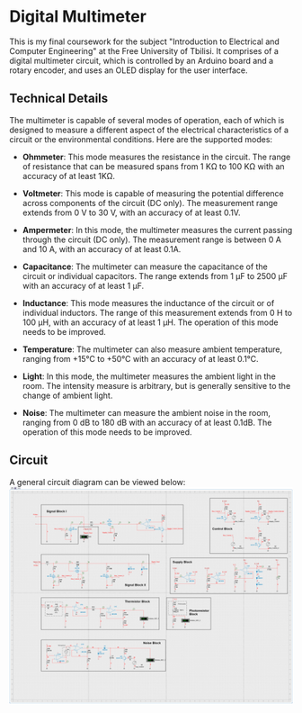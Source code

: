 # Digital Multimeter

This is my final coursework for the subject "Introduction to Electrical and Computer Engineering" at the Free University of Tbilisi. It comprises of a digital multimeter circuit, which is controlled by an Arduino board and a rotary encoder, and uses an OLED display for the user interface.

## Technical Details

The multimeter is capable of several modes of operation, each of which is designed to measure a different aspect of the electrical characteristics of a circuit or the environmental conditions. Here are the supported modes:

* **Ohmmeter**: This mode measures the resistance in the circuit. The range of resistance that can be measured spans from 1 KΩ to 100 KΩ with an accuracy of at least 1KΩ.

* **Voltmeter**: This mode is capable of measuring the potential difference across components of the circuit (DC only). The measurement range extends from 0 V to 30 V, with an accuracy of at least 0.1V.

* **Ampermeter**: In this mode, the multimeter measures the current passing through the circuit (DC only). The measurement range is between 0 A and 10 A, with an accuracy of at least 0.1A.

* **Capacitance**: The multimeter can measure the capacitance of the circuit or individual capacitors. The range extends from 1 µF to 2500 µF with an accuracy of at least 1 µF.

* **Inductance**: This mode measures the inductance of the circuit or of individual inductors. The range of this measurement extends from 0 H to 100 µH, with an accuracy of at least 1 µH. The operation of this mode needs to be improved.

* **Temperature**: The multimeter can also measure ambient temperature, ranging from +15°C to +50°C with an accuracy of at least 0.1°C.

* **Light**: In this mode, the multimeter measures the ambient light in the room. The intensity measure is arbitrary, but is generally sensitive to the change of ambient light.

* **Noise**: The multimeter can measure the ambient noise in the room, ranging from 0 dB to 180 dB with an accuracy of at least 0.1dB. The operation of this mode needs to be improved.

## Circuit

A general circuit diagram can be viewed below:
![Multimeter Circuit Diagram](./docs/Multimeter.png)

